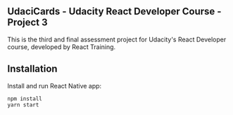 ## UdaciCards - Udacity React Developer Course - Project 3

This is the third and final assessment project for Udacity's React Developer course, developed by React Training.

## Installation

Install and run React Native app:
```
npm install
yarn start
```